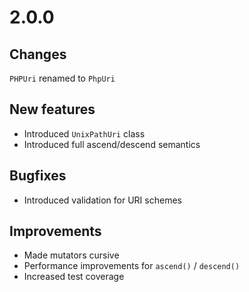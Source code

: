 # 2.0.0

## Changes

`PHPUri` renamed to `PhpUri`

## New features

* Introduced `UnixPathUri` class
* Introduced full ascend/descend semantics
  
## Bugfixes

* Introduced validation for URI schemes
  
## Improvements

* Made mutators cursive
* Performance improvements for `ascend()` / `descend()`
* Increased test coverage